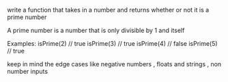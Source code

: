 write a function that takes in a number and returns whether or not it is a prime number

A prime number is a number that is only divisible by 1 and itself

Examples:
isPrime(2) // true
isPrime(3) // true
isPrime(4) // false
isPrime(5) // true

keep in mind the edge cases like negative numbers , floats and strings , non number inputs